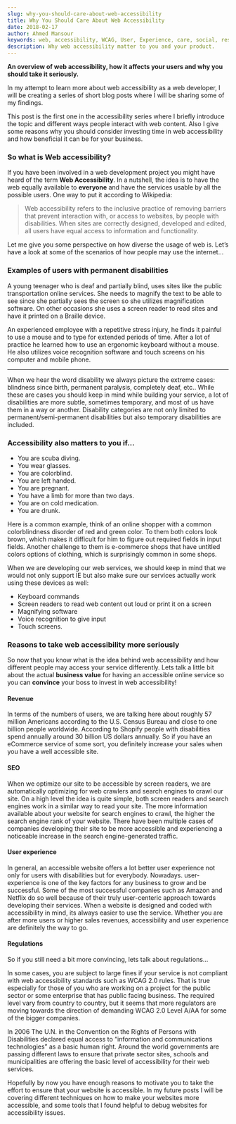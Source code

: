 ```yaml
---
slug: why-you-should-care-about-web-accessibility
title: Why You Should Care About Web Accessibility
date: 2018-02-17
author: Ahmed Mansour
keywords: web, accessibility, WCAG, User, Experience, care, social, responsibility.
description: Why web accessibility matter to you and your product.
---
```


**An overview of web accessibility, how it affects your users and why you should take it seriously.**

In my attempt to learn more about web accessibility as a web developer, I will be creating a series of short blog posts where I will be sharing some of my findings.

This post is the first one in the accessibility series where I briefly introduce the topic and different ways people interact with web content. Also I give some reasons why you should consider investing time in web accessibility and how beneficial it can be for your business.

### So what is Web accessibility?

If you have been involved in a web development project you might have heard of the term **Web Accessibility**. In a nutshell, the idea is to have the web equally available to **everyone** and have the services usable by all the possible users. One way to put it according to Wikipedia:

> Web accessibility refers to the inclusive practice of removing barriers that prevent interaction with, or access to websites, by people with disabilities. When sites are correctly designed, developed and edited, all users have equal access to information and functionality.

Let me give you some perspective on how diverse the usage of web is. Let’s have a look at some of the scenarios of how people may use the internet…

### Examples of users with permanent disabilities

A young teenager who is deaf and partially blind, uses sites like the public transportation online services. She needs to magnify the text to be able to see since she partially sees the screen so she utilizes magnification software. On other occasions she uses a screen reader to read sites and have it printed on a Braille device.

An experienced employee with a repetitive stress injury, he finds it painful to use a mouse and to type for extended periods of time. After a lot of practice he learned how to use an ergonomic keyboard without a mouse. He also utilizes voice recognition software and touch screens on his computer and mobile phone.

---

When we hear the word disability we always picture the extreme cases: blindness since birth, permanent paralysis, completely deaf, etc.. While these are cases you should keep in mind while building your service, a lot of disabilities are more subtle, sometimes temporary, and most of us have them in a way or another. Disability categories are not only limited to permanent/semi-permanent disabilities but also temporary disabilities are included.

### Accessibility also matters to you if…

- You are scuba diving.
- You wear glasses.
- You are colorblind.
- You are left handed.
- You are pregnant.
- You have a limb for more than two days.
- You are on cold medication.
- You are drunk.

Here is a common example, think of an online shopper with a common colorblindness disorder of red and green color. To them both colors look brown, which makes it difficult for him to figure out required fields in input fields. Another challenge to them is e-commerce shops that have untitled colors options of clothing, which is surprisingly common in some shops.

When we are developing our web services, we should keep in mind that we would not only support IE but also make sure our services actually work using these devices as well:

- Keyboard commands
- Screen readers to read web content out loud or print it on a screen
- Magnifying software
- Voice recognition to give input
- Touch screens.

### Reasons to take web accessibility more seriously

So now that you know what is the idea behind web accessibility and how different people may access your service differently. Lets talk a little bit about the actual **business value** for having an accessible online service so you can **convince** your boss to invest in web accessibility!

#### Revenue

In terms of the numbers of users, we are talking here about roughly 57 million Americans according to the U.S. Census Bureau and close to one billion people worldwide. According to Shopify people with disabilities spend annually around 30 billion US dollars annually. So if you have an eCommerce service of some sort, you definitely increase your sales when you have a well accessible site.

#### SEO

When we optimize our site to be accessible by screen readers, we are automatically optimizing for web crawlers and search engines to crawl our site. On a high level the idea is quite simple, both screen readers and search engines work in a similar way to read your site. The more information available about your website for search engines to crawl, the higher the search engine rank of your website. There have been multiple cases of companies developing their site to be more accessible and experiencing a noticeable increase in the search engine-generated traffic.

#### User experience

In general, an accessible website offers a lot better user experience not only for users with disabilities but for everybody. Nowadays. user-experience is one of the key factors for any business to grow and be successful. Some of the most successful companies such as Amazon and Netflix do so well because of their truly user-centeric approach towards developing their services. When a website is designed and coded with accessibility in mind, its always easier to use the service. Whether you are after more users or higher sales revenues, accessibility and user experience are definitely the way to go.

#### Regulations

So if you still need a bit more convincing, lets talk about regulations…

In some cases, you are subject to large fines if your service is not compliant with web accessibility standards such as WCAG 2.0 rules. That is true especially for those of you who are working on a project for the public sector or some enterprise that has public facing business. The required level vary from country to country, but it seems that more regulators are moving towards the direction of demanding WCAG 2.0 Level A/AA for some of the bigger companies.

In 2006 The U.N. in the Convention on the Rights of Persons with Disabilities declared equal access to “information and communications technologies” as a basic human right. Around the world governments are passing different laws to ensure that private sector sites, schools and municipalities are offering the basic level of accessibility for their web services.

Hopefully by now you have enough reasons to motivate you to take the effort to ensure that your website is accessible. In my future posts I will be covering different techniques on how to make your websites more accessible, and some tools that I found helpful to debug websites for accessibility issues.
